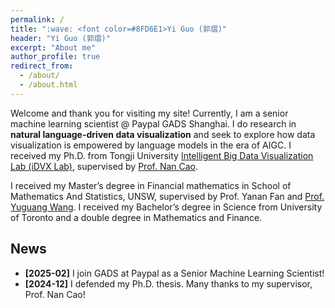 ```yaml
---
permalink: /
title: ":wave: <font color=#8FD6E1>Yi Guo (郭熠)"
header: "Yi Guo (郭熠)"
excerpt: "About me"
author_profile: true
redirect_from: 
  - /about/
  - /about.html
---
```


Welcome and thank you for visiting my site! Currently, I am a senior machine learning scientist @ Paypal GADS Shanghai. I do research in **natural language-driven data visualization** and seek to explore how data visualization is empowered by language models in the era of AIGC. I received my Ph.D. from Tongji University [Intelligent Big Data Visualization Lab (iDVX Lab)](https://idvxlab.com/), supervised by [Prof. Nan Cao](https://nancao.org/). 

I received my Master’s degree in Financial mathematics in School of Mathematics And Statistics, UNSW, supervised by Prof. Yanan Fan and [Prof. Yuguang Wang](https://yuguangwang.github.io/). I received my Bachelor’s degree in Science from University of Toronto and a double degree in Mathematics and Finance.


## News

- **[2025-02]**  I join GADS at Paypal as a Senior Machine Learning Scientist!
- **[2024-12]**  I defended my Ph.D. thesis. Many thanks to my supervisor, Prof. Nan Cao!